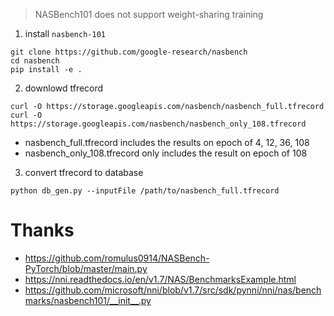 > NASBench101 does not support weight-sharing training

1. install `nasbench-101`

```
git clone https://github.com/google-research/nasbench
cd nasbench
pip install -e .
```

2. downlowd tfrecord

```
curl -O https://storage.googleapis.com/nasbench/nasbench_full.tfrecord
curl -O https://storage.googleapis.com/nasbench/nasbench_only_108.tfrecord
```

- nasbench_full.tfrecord includes the results on epoch of 4, 12, 36, 108
- nasbench_only_108.tfrecord only includes the result on epoch of 108

3. convert tfrecord to database

```
python db_gen.py --inputFile /path/to/nasbench_full.tfrecord
```

# Thanks
- https://github.com/romulus0914/NASBench-PyTorch/blob/master/main.py
- https://nni.readthedocs.io/en/v1.7/NAS/BenchmarksExample.html
- https://github.com/microsoft/nni/blob/v1.7/src/sdk/pynni/nni/nas/benchmarks/nasbench101/__init__.py